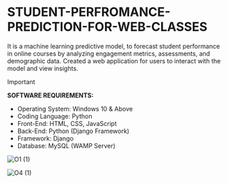 # STUDENT-PERFROMANCE-PREDICTION-FOR-WEB-CLASSES

It is a machine learning predictive model, to forecast student performance in online courses by analyzing engagement metrics, assessments, and demographic data. Created a web application for users to interact with the model and view insights.

 > [!IMPORTANT]
> **SOFTWARE REQUIREMENTS:**
- Operating System: Windows 10 & Above
- Coding Language: Python
- Front-End: HTML, CSS, JavaScript
- Back-End: Python (Django Framework)
- Framework: Django
- Database: MySQL (WAMP Server)

![O1 (1)](https://github.com/user-attachments/assets/48a0b4f2-6f75-44c3-8fb8-1e557a250fca)

![O4 (1)](https://github.com/user-attachments/assets/87ba2c89-c33f-453a-a312-538aea595861)





